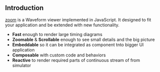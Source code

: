 ## Introduction

[zoom](https://github.com/wavedrom/zoom) is a Waveform viewer implemented in JavaScript.
It designed to fit your application and be extended with new functionality.

  * **Fast** enough to render large timing diagrams
  * **Zoomable** & **Scrollable** enough to see small details and the big picture
  * **Embeddable** so it can be integrated as component tnto bigger UI application
  * **Composable** with custom code and behaviors
  * **Reactive** to render required parts of continuous stream of from simulator

